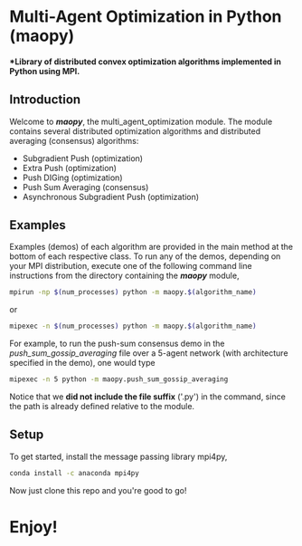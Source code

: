 # Multi-Agent Optimization in Python (maopy)
#### *Library of distributed convex optimization algorithms implemented in Python using MPI.

## Introduction
Welcome to **_maopy_**, the multi_agent_optimization module. The module contains several distributed optimization algorithms and distributed averaging (consensus) algorithms:
* Subgradient Push (optimization)
* Extra Push (optimization)
* Push DIGing (optimization)
* Push Sum Averaging (consensus)
* Asynchronous Subgradient Push (optimization)

## Examples
Examples (demos) of each algorithm are provided in the main method at the bottom of each respective class. To run any of the demos, depending on your MPI distribution, execute one of the following command line instructions from the directory containing the **_maopy_** module,
```bash
mpirun -np $(num_processes) python -m maopy.$(algorithm_name)
```
or
```bash
mipexec -n $(num_processes) python -m maopy.$(algorithm_name)
```
For example, to run the push-sum consensus demo in the *push_sum_gossip_averaging* file over a 5-agent network (with architecture specified in the demo), one would type
```bash
mipexec -n 5 python -m maopy.push_sum_gossip_averaging
```
Notice that we **did not include the file suffix** ('.py') in the command, since the path is already defined relative to the module.

## Setup
To get started, install the message passing library mpi4py,
```bash
conda install -c anaconda mpi4py
```
Now just clone this repo and you're good to go!

# Enjoy!
